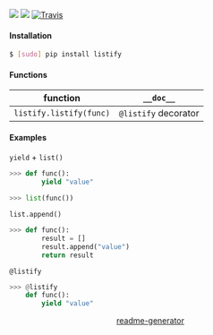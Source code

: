 <!--
https://pypi.org/project/readme-generator/
-->

[![](https://img.shields.io/pypi/pyversions/listify.svg?longCache=True)](https://pypi.org/project/listify/)
[![](https://img.shields.io/pypi/v/listify.svg?maxAge=3600)](https://pypi.org/project/listify/)
[![Travis](https://api.travis-ci.org/looking-for-a-job/listify.py.svg?branch=master)](https://travis-ci.org/looking-for-a-job/listify.py/)

#### Installation
```bash
$ [sudo] pip install listify
```

#### Functions
function|`__doc__`
-|-
`listify.listify(func)` |`@listify` decorator

#### Examples
`yield` + `list()`
```python
>>> def func():
        yield "value"

>>> list(func())
```
`list.append()`
```python
>>> def func():
        result = []
        result.append("value")
        return result
```

`@listify`
```python
>>> @listify
    def func():
        yield "value"
```

<p align="center">
    <a href="https://pypi.org/project/readme-generator/">readme-generator</a>
</p>
